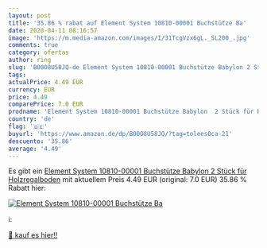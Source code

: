 ```yaml
---
layout: post
title: '35.86 % rabat auf Element System 10810-00001 Buchstütze Ba'
date: 2020-04-11 08:16:57
image: 'https://m.media-amazon.com/images/I/31TcgVzx6gL._SL200_.jpg'
comments: true
category: ofertas
author: ring
slug: 'B00O8U58JQ-de Element System 10810-00001 Buchstütze Babylon 2 Stück für...'
tags: 
actualPrice: 4.49 EUR
currency: EUR
price: 4.49
comparePrice: 7.0 EUR
prodname: 'Element System 10810-00001 Buchstütze Babylon  2 Stück für Holzregalboden'
country: 'de'
flag: '🇩🇪'
buyurl: 'https://www.amazon.de/dp/B00O8U58JQ/?tag=tolees0ca-21'
descuento: '35.86'
average: '4.49'
---
```


Es gibt ein [Element System 10810-00001 Buchstütze Babylon  2 Stück für Holzregalboden](https://www.amazon.de/dp/B00O8U58JQ/?tag=tolees0ca-21) mit aktuellem Preis 4.49 EUR (original: 7.0 EUR) 35.86 % Rabatt hier:

[![Element System 10810-00001 Buchstütze Ba](https://m.media-amazon.com/images/I/31TcgVzx6gL._SL200_.jpg)](https://www.amazon.de/dp/B00O8U58JQ/?tag=tolees0ca-21)

ℹ️:


[🛒 kauf es hier!!](https://www.amazon.de/dp/B00O8U58JQ/?tag=tolees0ca-21)
